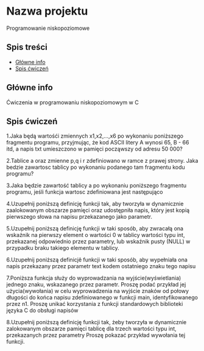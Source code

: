 # Nazwa projektu
Programowanie niskopoziomowe

## Spis treści
* [Główne info](#główne-info)
* [Spis ćwiczeń](#spis-ćwiczeń)

## Główne info
Ćwiczenia w programowaniu niskopoziomowym w C

## Spis ćwiczeń

1.Jaka będą wartośći zmiennych x1,x2,...,x6 po wykonaniu poniższego fragmentu programu,
przyjmując, że kod ASCII litery A wynosi 65, B - 66 itd, a napis txt umieszczono w pamięci
począwszy od adresu 50 000?

2.Tablice a oraz zmienne p,q i r zdefiniowano w ramce z prawej strony. Jaka bedzie
zawartosc tablicy po wykonaniu podanego tam fragmentu kodu programu?

3.Jaka będzie zawartość tablicy a po wykonaniu poniższego fragmentu programu, jeśli funkcja
wartosc zdefiniowana jest następująco

4.Uzupełnij poniższą definicję funkcji tak, aby tworzyła w dynamicznie zaalokowanym
obszarze pamięci oraz udostępniła napis, który jest kopią pierwszego słowa na napisu
przekazanego jako parametr.

5.Uzupełnij poniższą definicję funkcji w taki sposób, aby zwracałą ona wskaźnik na pierwszy element
o wartości 0 w tablicy wartości typu int, przekazanej odpowiednio przez parametry, lub wskaźnik pusty
(NULL) w przypadku braku takiego elementu w tablicy.

6.Uzupełnij poniższą definicjê funkcji w taki sposób, aby wypełniała ona napis przekazany
przez parametr text kodem ostatniego znaku tego napisu

7.Poniższa funkcja służy do wyprowadzania na wyjście(wyświetlania) jednego znaku, wskazanego
przez parametr. Proszę podać przykład jej użycia(wywołania) w celu wyprowadzenia na wyjście
znaków od połowy długości do końca napisu zdefiniowanego w funkcji main, identyfikowanego
przez n1. Proszę unikać korzystania z funkcji standardowych biblioteki języka C 
do obsługi napisów

8.Uzupełnij poniższą definicję funkcji tak, żeby tworzyła w dynamicznie zalokowanym
obszarze pamięci tablicę dla trzech wartości typu int, przekazanych przez parametry
Proszę pokazać przykład wywołania tej funkcji.

